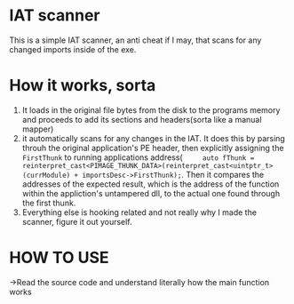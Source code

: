 # IAT scanner
This is a simple IAT scanner, an anti cheat if I may, that scans for any changed imports inside of the exe.
# How it works, sorta
1. It loads in the original file bytes from the disk to the programs memory and proceeds to add its sections and headers(sorta like a manual mapper)
2. it automatically scans for any changes in the IAT. It does this by parsing throuh the original application's PE header, then explicitly assigning the `FirstThunk` to running applications address(`		auto fThunk = reinterpret_cast<PIMAGE_THUNK_DATA>(reinterpret_cast<uintptr_t>(currModule) + importsDesc->FirstThunk);`. Then it compares the addresses of the expected result, which is the address of the function within the appliction's untampered dll, to the actual one found through the first thunk.
3. Everything else is hooking related and not really why I made the scanner, figure it out yourself.
# HOW TO USE
->Read the source code and understand literally how the main function works

